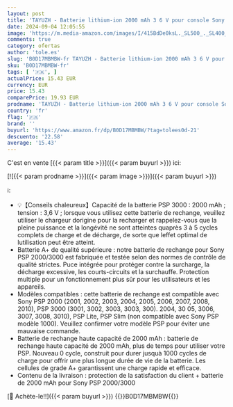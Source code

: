 ```yaml
---
layout: post
title: 'TAYUZH - Batterie lithium-ion 2000 mAh 3 6 V pour console Sony PSP 2000/3000 PSP-S110  PSP-3001  PSP-3002  PSP-3000  PSP-3004  PSP-2001  PSP-2002'
date: 2024-09-04 12:05:55
image: 'https://m.media-amazon.com/images/I/415BdDe0ksL._SL500_._SL400_.jpg'
comments: true
category: ofertas
author: 'tole.es'
slug: 'B0D17MBMBW-fr TAYUZH - Batterie lithium-ion 2000 mAh 3 6 V pour console...'
sku: 'B0D17MBMBW-fr'
tags: [ '🇫🇷', ]
actualPrice: 15.43 EUR
currency: EUR
price: 15.43
comparePrice: 19.93 EUR
prodname: 'TAYUZH - Batterie lithium-ion 2000 mAh 3 6 V pour console Sony PSP 2000/3000 PSP-S110  PSP-3001  PSP-3002  PSP-3000  PSP-3004  PSP-2001  PSP-2002'
country: 'fr'
flag: '🇫🇷'
brand: ''
buyurl: 'https://www.amazon.fr/dp/B0D17MBMBW/?tag=tolees0d-21'
descuento: '22.58'
average: '15.43'
---
```


C'est en vente [{{< param title >}}]({{< param buyurl >}}) ici:

[![{{< param prodname >}}]({{< param image >}})]({{< param buyurl >}})

ℹ️:

- 💡【Conseils chaleureux】Capacité de la batterie PSP 3000 : 2000 mAh ; tension : 3,6 V ; lorsque vous utilisez cette batterie de rechange, veuillez utiliser le chargeur dorigine pour la recharger et rappelez-vous que la pleine puissance et la longévité ne sont atteintes quaprès 3 à 5 cycles complets de charge et de décharge, de sorte que leffet optimal de lutilisation peut être atteint.
- Batterie A+ de qualité supérieure : notre batterie de rechange pour Sony PSP 2000/3000 est fabriquée et testée selon des normes de contrôle de qualité strictes. Puce intégrée pour protéger contre la surcharge, la décharge excessive, les courts-circuits et la surchauffe. Protection multiple pour un fonctionnement plus sûr pour les utilisateurs et les appareils.
- Modèles compatibles : cette batterie de rechange est compatible avec Sony PSP 2000 (2001, 2002, 2003, 2004, 2005, 2006, 2007, 2008, 2010), PSP 3000 (3001, 3002, 3003, 3003, 300). 2004, 30 05, 3006, 3007, 3008, 3010), PSP Lite, PSP Slim (non compatible avec Sony PSP modèle 1000). Veuillez confirmer votre modèle PSP pour éviter une mauvaise commande.
- Batterie de rechange haute capacité de 2000 mAh : batterie de rechange haute capacité de 2000 mAh, plus de temps pour utiliser votre PSP. Nouveau 0 cycle, construit pour durer jusquà 1000 cycles de charge pour offrir une plus longue durée de vie de la batterie. Les cellules de grade A+ garantissent une charge rapide et efficace.
- Contenu de la livraison : protection de la satisfaction du client + batterie de 2000 mAh pour Sony PSP 2000/3000

[🛒 Achète-le!!]({{< param buyurl >}})
{{<world>}}B0D17MBMBW{{</world>}}
